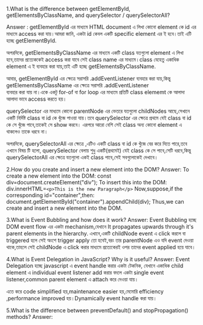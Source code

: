 1.What is the difference between getElementById, getElementsByClassName, and querySelector / querySelectorAll?

Answer :
getElementById এর মাধ্যমে HTML document এ লিখা কোনো element কে id এর মাধ্যমে 
access করা যায়।আমরা জানি, একটা id কেবল একটি specific element এর ই হবে।তাই
এটি হচ্ছে getElementById.

অপরদিকে, getElementsByClassName এর মাধ্যমে একটি class যতগুলো element এ লিখা হবে,তাদের
প্রত্যেককেই access করা যাবে সেই class name এর মাধ্যমে।class যেহেতু একাধিক element এ ই 
ব্যবহার করা যায়,তাই এটি হচ্ছে getElementsByClassName.

 আবার, getElementById এর ক্ষেত্রে সরাসরি .addEventListener 
ব্যবহার করা যায়,কিন্তু getElementsByClassName এর ক্ষেত্রে সরাসরি .addEventListener  
ব্যবহার করা যায় না।একে একটু for-of বা for loop এর মাধ্যমে প্রতিটি class elememt কে
আলাদা আলাদা ভাবে access করতে হয়।

querySelector এর মাধ্যমে কোনো parentNode এর ভেতরে যতগুলো childNodes আছে,সেখানে
 একটি নির্দিষ্ট class বা id কে খুঁজে পাওয়া যায়।তবে querySelector 
এর ক্ষেত্রে প্রথমে যেই class বা id কে সে খুঁজে পাবে,তাকেই সে show করবে।
এরপরে আরো বেশি সেই class অন্য কোনো element এ থাকলেও তাকে ধরবে না।

অপরদিকে, querySelectorAll এর ক্ষেত্রে ,এটিও একটি class বা id কে খুঁজে বের করে 
দিতে পারে,তবে এখানে বিষয় টি হলো, querySelector বেলায় শুধু একটি(প্রথমেই) যেই class 
কে সে পাবে,সেটি ধরবে,কিন্তু querySelectorAll এর ক্ষেত্রে যতগুলো একই class পাবে,সেই 
সবগুলোকেই দেখাবে।

2.How do you create and insert a new element into the DOM?
Answer:
To create a new element into the DOM:
const div=document.createElement("div");
To insert this into the DOM:
div.innerHTML=`<p>This is the new Paragraph</p>`
Now,suppose,if the corresponding id="container",then:
document.getElementById("container").appendChild(div);
Thus,we can create and insert a new element into the DOM.

3.What is Event Bubbling and how does it work?
Answer: 
Event Bubbling হচ্ছে DOM event flow এর একটা mechanism,যেখানে 
It propagates upwards through it's parent elements in the hierarchy.
এখানে,একটি childNode event এ click করলে বা triggered হলে সেই অংশে trigger apply তো হবেই,বরং তার 
parentNode এও যদি event দেওয়া থাকে,তাহলে সেই childNode এ click করার মাধ্যমে
 প্রত্যেকেরই ওপর তাদের event applied হয়ে যাবে।


4.What is Event Delegation in JavaScript? Why is it useful?
Answer:
Event Delegation হচ্ছে javascript এ event handle করার একটা টেকনিক,
যেখানে একাধিক child element এ individual event listener add করার বদলে
একটা single event listener,common parent element এ attach করে দেওয়া যায়।

এতে করে code simplified হয়,maintenance easier হয়,মেমোরি efficiency ,performance
improved হয়।Dynamically event handle করা যায়।

5.What is the difference between preventDefault() and stopPropagation() methods?
Answer: 


